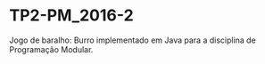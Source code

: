 # TP2-PM_2016-2
Jogo de baralho: Burro implementado em Java para a disciplina de Programação Modular.
